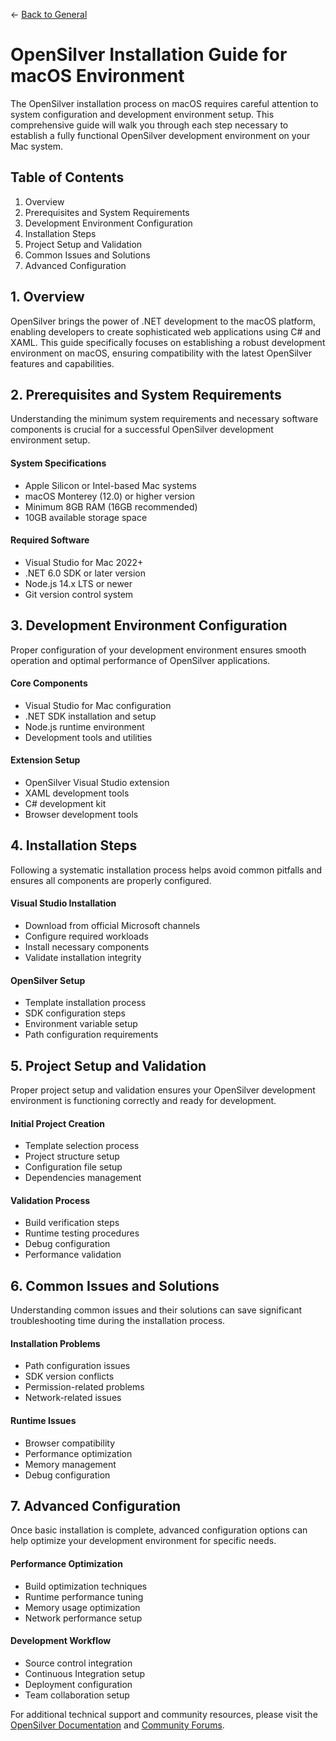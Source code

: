 ← [Back to General](/docs/9/48)

# OpenSilver Installation Guide for macOS Environment

The OpenSilver installation process on macOS requires careful attention to system configuration and development environment setup. This comprehensive guide will walk you through each step necessary to establish a fully functional OpenSilver development environment on your Mac system.

## Table of Contents
1. Overview
2. Prerequisites and System Requirements
3. Development Environment Configuration
4. Installation Steps
5. Project Setup and Validation
6. Common Issues and Solutions
7. Advanced Configuration

## 1. Overview
OpenSilver brings the power of .NET development to the macOS platform, enabling developers to create sophisticated web applications using C# and XAML. This guide specifically focuses on establishing a robust development environment on macOS, ensuring compatibility with the latest OpenSilver features and capabilities.

## 2. Prerequisites and System Requirements
Understanding the minimum system requirements and necessary software components is crucial for a successful OpenSilver development environment setup.

#### System Specifications
- Apple Silicon or Intel-based Mac systems
- macOS Monterey (12.0) or higher version
- Minimum 8GB RAM (16GB recommended)
- 10GB available storage space

#### Required Software
- Visual Studio for Mac 2022+
- .NET 6.0 SDK or later version
- Node.js 14.x LTS or newer
- Git version control system

## 3. Development Environment Configuration
Proper configuration of your development environment ensures smooth operation and optimal performance of OpenSilver applications.

#### Core Components
- Visual Studio for Mac configuration
- .NET SDK installation and setup
- Node.js runtime environment
- Development tools and utilities

#### Extension Setup
- OpenSilver Visual Studio extension
- XAML development tools
- C# development kit
- Browser development tools

## 4. Installation Steps
Following a systematic installation process helps avoid common pitfalls and ensures all components are properly configured.

#### Visual Studio Installation
- Download from official Microsoft channels
- Configure required workloads
- Install necessary components
- Validate installation integrity

#### OpenSilver Setup
- Template installation process
- SDK configuration steps
- Environment variable setup
- Path configuration requirements

## 5. Project Setup and Validation
Proper project setup and validation ensures your OpenSilver development environment is functioning correctly and ready for development.

#### Initial Project Creation
- Template selection process
- Project structure setup
- Configuration file setup
- Dependencies management

#### Validation Process
- Build verification steps
- Runtime testing procedures
- Debug configuration
- Performance validation

## 6. Common Issues and Solutions
Understanding common issues and their solutions can save significant troubleshooting time during the installation process.

#### Installation Problems
- Path configuration issues
- SDK version conflicts
- Permission-related problems
- Network-related issues

#### Runtime Issues
- Browser compatibility
- Performance optimization
- Memory management
- Debug configuration

## 7. Advanced Configuration
Once basic installation is complete, advanced configuration options can help optimize your development environment for specific needs.

#### Performance Optimization
- Build optimization techniques
- Runtime performance tuning
- Memory usage optimization
- Network performance setup

#### Development Workflow
- Source control integration
- Continuous Integration setup
- Deployment configuration
- Team collaboration setup

For additional technical support and community resources, please visit the [OpenSilver Documentation](https://doc.opensilver.net) and [Community Forums](https://opensilver.net/forums).